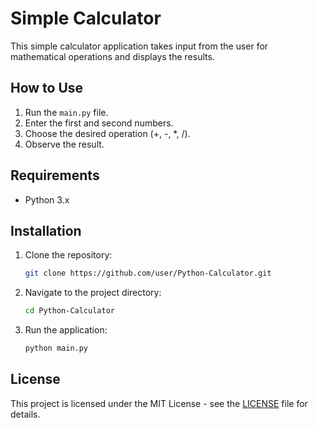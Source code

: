 # Simple Calculator

This simple calculator application takes input from the user for mathematical operations and displays the results.

## How to Use

1. Run the `main.py` file.
2. Enter the first and second numbers.
3. Choose the desired operation (+, -, *, /).
4. Observe the result.

## Requirements

- Python 3.x

## Installation

1. Clone the repository:

    ```bash
    git clone https://github.com/user/Python-Calculator.git
    ```

2. Navigate to the project directory:

    ```bash
    cd Python-Calculator
    ```

3. Run the application:

    ```bash
    python main.py
    ```

## License

This project is licensed under the MIT License - see the [LICENSE](LICENSE) file for details.
